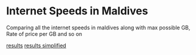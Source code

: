 # Internet Speeds in Maldives

Comparing all the internet speeds in maldives along with max possible GB, Rate of price per GB and so on

[results](https://github.com/fauzaanu/maldives-internet-speed/result.csv)
[results simplified](https://github.com/fauzaanu/maldives-internet-speed/result_simple.csv)

